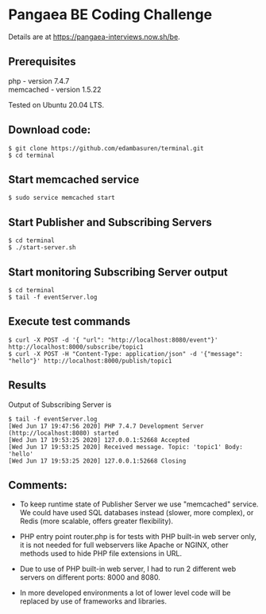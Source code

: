 # Pangaea BE Coding Challenge

Details are at https://pangaea-interviews.now.sh/be.

## Prerequisites

php - version 7.4.7 <br />
memcached - version 1.5.22

Tested on Ubuntu 20.04 LTS.

## Download code:
```
$ git clone https://github.com/edambasuren/terminal.git
$ cd terminal
```

## Start memcached service
```
$ sudo service memcached start
```

## Start Publisher and Subscribing Servers
```
$ cd terminal
$ ./start-server.sh
```

## Start monitoring Subscribing Server output
```
$ cd terminal
$ tail -f eventServer.log
```

## Execute test commands
```
$ curl -X POST -d '{ "url": "http://localhost:8080/event"}' http://localhost:8000/subscribe/topic1
$ curl -X POST -H "Content-Type: application/json" -d '{"message": "hello"}' http://localhost:8000/publish/topic1
```

## Results
Output of Subscribing Server is
```
$ tail -f eventServer.log
[Wed Jun 17 19:47:56 2020] PHP 7.4.7 Development Server (http://localhost:8080) started
[Wed Jun 17 19:53:25 2020] 127.0.0.1:52668 Accepted
[Wed Jun 17 19:53:25 2020] Received message. Topic: 'topic1' Body: 'hello'
[Wed Jun 17 19:53:25 2020] 127.0.0.1:52668 Closing
```

## Comments:

* To keep runtime state of Publisher Server we use "memcached" service. 
We could have used SQL databases instead (slower, more complex), 
or Redis (more scalable, offers greater flexibility).

* PHP entry point router.php is for tests with PHP built-in web server only, it is not needed
for full webservers like Apache or NGINX, other methods used to hide PHP file extensions in URL.

* Due to use of PHP built-in web server, I had to run 2 different web servers on different ports: 8000 and 8080.

* In more developed environments a lot of lower level code will be replaced by use of frameworks and libraries.






